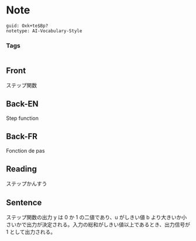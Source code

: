 # Note
```
guid: Oxk+te$Bp?
notetype: AI-Vocabulary-Style
```

### Tags
```
```

## Front
ステップ関数

## Back-EN
Step function

## Back-FR
Fonction de pas

## Reading
ステップかんすう

## Sentence
ステップ関数の出力 y は 0 か 1 の二値であり、u がしきい値 b より大きいか小さいかで出力が決定される。入力の総和がしきい値以上であるとき、出力信号が 1 として出力される。
